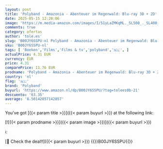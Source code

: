 ```yaml
---
layout: post
title: 'Polyband - Amazonia - Abenteuer im Regenwald: Blu-ray 3D + 2D'
date: 2025-05-15 12:20:06
image: 'https://m.media-amazon.com/images/I/51yLaZMKqML._SL500_._SL400_.jpg'
comments: true
category: ofertas
author: 'tole.es'
slug: 'B00JY6SSPU-nl Polyband - Amazonia - Abenteuer im Regenwald: Blu-ray 3D + 2D'
sku: 'B00JY6SSPU-nl'
tags: [ 'Boeken','Films','Films & tv','polyband','🇳🇱', ]
actualPrice: 4.31 EUR
currency: EUR
price: 4.31
comparePrice: 11.76 EUR
prodname: 'Polyband - Amazonia - Abenteuer im Regenwald: Blu-ray 3D + 2D'
country: 'nl'
flag: '🇳🇱'
brand: 'Polyband'
buyurl: 'https://www.amazon.nl/dp/B00JY6SSPU/?tag=tolees0b-21'
descuento: '63.35'
average: '8.50142857142857'
---
```


You've got [{{< param title >}}]({{< param buyurl >}}) at the following link:

[![{{< param prodname >}}]({{< param image >}})]({{< param buyurl >}})

ℹ️:


[🛒 Check the deal!!]({{< param buyurl >}})
{{<world>}}B00JY6SSPU{{</world>}}
